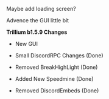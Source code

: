 Maybe add loading screen?

Advence the GUI little bit

**Trillium b1.5.9 Changes**
+ New GUI
* Small DiscordRPC Changes (Done)
- Removed BreakHighLight (Done)
+ Added New Speedmine (Done)
- Removed DiscordEmbeds (Done)